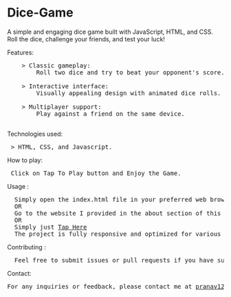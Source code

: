 # Dice-Game
A simple and engaging dice game built with JavaScript, HTML, and CSS. Roll the dice, challenge your friends, and test your luck!<br>


Features:<br>
<pre>
    > Classic gameplay:
        Roll two dice and try to beat your opponent's score.<br>
    > Interactive interface: 
        Visually appealing design with animated dice rolls.<br>
    > Multiplayer support: 
        Play against a friend on the same device.<br>
</pre>
Technologies used:<br>
   <pre> > HTML, CSS, and Javascript.<br></pre>
How to play:<br>
   <pre> Click on Tap To Play button and Enjoy the Game. <br></pre>

Usage : 
<pre>
  Simply open the index.html file in your preferred web browser to see the Dice Game site in action.
  OR
  Go to the website I provided in the about section of this repository.
  OR
  Simply just <a href="https://pranav89624.github.io/Dice-Game/" target="_blank">Tap Here</a>
  The project is fully responsive and optimized for various screen sizes.
</pre>

Contributing : 
<pre>
  Feel free to submit issues or pull requests if you have suggestions or improvements. Contributions are welcome! 
</pre>

Contact: 
<pre>
For any inquiries or feedback, please contact me at <a href="mailto:pranav12340987@gmail.com">pranav12340987@gmail.com</a>.
</pre>
